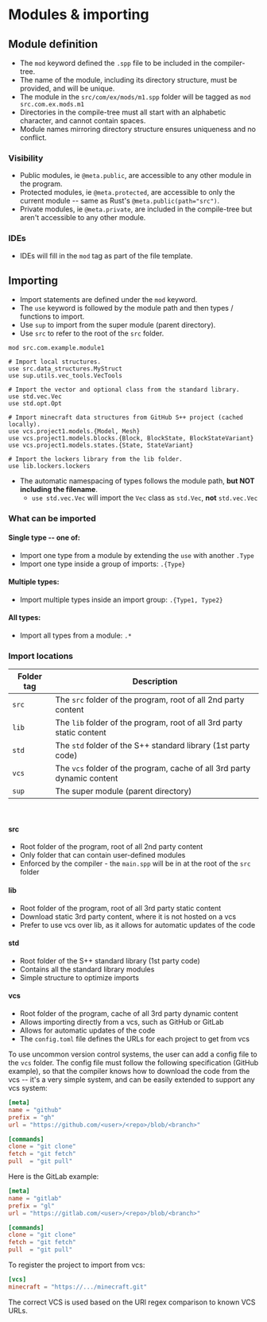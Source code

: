 # Modules & importing
## Module definition
- The `mod` keyword defined the `.spp` file to be included in the compiler-tree.
- The name of the module, including its directory structure, must be provided, and will be unique.
- The module in the `src/com/ex/mods/m1.spp` folder will be tagged as `mod src.com.ex.mods.m1`
- Directories in the compile-tree must all start with an alphabetic character, and cannot contain spaces.
- Module names mirroring directory structure ensures uniqueness and no conflict.

### Visibility
- Public modules, ie `@meta.public`, are accessible to any other module in the program.
- Protected modules, ie `@meta.protected`, are accessible to only the current module -- same as Rust's `@meta.public(path="src")`.
- Private modules, ie `@meta.private`, are included in the compile-tree but aren't accessible to any other module.

### IDEs
- IDEs will fill in the `mod` tag as part of the file template.

## Importing
- Import statements are defined under the `mod` keyword.
- The `use` keyword is followed by the module path and then types / functions to import.
- Use `sup` to import from the super module (parent directory).
- Use `src` to refer to the root of the `src` folder.
```s++
mod src.com.example.module1

# Import local structures.
use src.data_structures.MyStruct
use sup.utils.vec_tools.VecTools

# Import the vector and optional class from the standard library.
use std.vec.Vec
use std.opt.Opt

# Import minecraft data structures from GitHub S++ project (cached locally).
use vcs.project1.models.{Model, Mesh}
use vcs.project1.models.blocks.{Block, BlockState, BlockStateVariant}
use vcs.project1.models.states.{State, StateVariant}

# Import the lockers library from the lib folder.
use lib.lockers.lockers
```
- The automatic namespacing of types follows the module path, **but NOT including the filename**.
  - `use std.vec.Vec` will import the `Vec` class as `std.Vec`, **not** `std.vec.Vec`

### What can be imported
#### Single type -- one of:
- Import one type from a module by extending the `use` with another `.Type`
- Import one type inside a group of imports: `.{Type}`

#### Multiple types:
- Import multiple types inside an import group: `.{Type1, Type2}`

#### All types:
- Import all types from a module: `.*`

### Import locations
| Folder tag | Description                                                             |
|------------|-------------------------------------------------------------------------|
| `src`      | The `src` folder of the program, root of all 2nd party content          |
| `lib`      | The `lib` folder of the program, root of all 3rd party static content   |
| `std`      | The `std` folder of the S++ standard library (1st party code)           |
| `vcs`      | The `vcs` folder of the program, cache of all 3rd party dynamic content |
| `sup`      | The super module (parent directory)                                     |

<BR>

#### src
- Root folder of the program, root of all 2nd party content
- Only folder that can contain user-defined modules
- Enforced by the compiler - the `main.spp` will be in at the root of the `src` folder

#### lib
- Root folder of the program, root of all 3rd party static content
- Download static 3rd party content, where it is not hosted on a vcs
- Prefer to use vcs over lib, as it allows for automatic updates of the code

#### std
- Root folder of the S++ standard library (1st party code)
- Contains all the standard library modules
- Simple structure to optimize imports

#### vcs
- Root folder of the program, cache of all 3rd party dynamic content
- Allows importing directly from a vcs, such as GitHub or GitLab
- Allows for automatic updates of the code
- The `config.toml` file defines the URLs for each project to get from vcs

To use uncommon version control systems, the user can add a config file to the `vcs` folder. The config file must
follow the following specification (GitHub example), so that the compiler knows how to download the code from the
vcs -- it's a very simple system, and can be easily extended to support any vcs system:
```toml
[meta]
name = "github"
prefix = "gh"
url = "https://github.com/<user>/<repo>/blob/<branch>"

[commands]
clone = "git clone"
fetch = "git fetch"
pull  = "git pull"
```

Here is the GitLab example:
```toml
[meta]
name = "gitlab"
prefix = "gl"
url = "https://gitlab.com/<user>/<repo>/blob/<branch>"

[commands]
clone = "git clone"
fetch = "git fetch"
pull  = "git pull"
```

To register the project to import from vcs:
```toml
[vcs]
minecraft = "https://.../minecraft.git"
```
The correct VCS is used based on the URl regex comparison to known VCS URLs.
